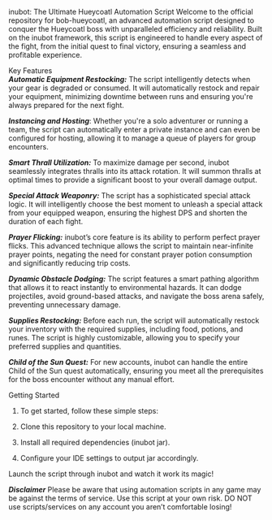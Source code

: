 inubot: The Ultimate Hueycoatl Automation Script
Welcome to the official repository for bob-hueycoatl, an advanced automation script designed to conquer the Hueycoatl boss with unparalleled efficiency and reliability. Built on the inubot framework, this script is engineered to handle every aspect of the fight, from the initial quest to final victory, ensuring a seamless and profitable experience.

Key Features  
***Automatic Equipment Restocking:*** The script intelligently detects when your gear is degraded or consumed. It will automatically restock and repair your equipment, minimizing downtime between runs and ensuring you're always prepared for the next fight.

***Instancing and Hosting***: Whether you're a solo adventurer or running a team, the script can automatically enter a private instance and can even be configured for hosting, allowing it to manage a queue of players for group encounters.

***Smart Thrall Utilization:*** To maximize damage per second, inubot seamlessly integrates thralls into its attack rotation. It will summon thralls at optimal times to provide a significant boost to your overall damage output.

***Special Attack Weaponry:*** The script has a sophisticated special attack logic. It will intelligently choose the best moment to unleash a special attack from your equipped weapon, ensuring the highest DPS and shorten the duration of each fight.

***Prayer Flicking:*** inubot’s core feature is its ability to perform perfect prayer flicks. This advanced technique allows the script to maintain near-infinite prayer points, negating the need for constant prayer potion consumption and significantly reducing trip costs.

***Dynamic Obstacle Dodging:*** The script features a smart pathing algorithm that allows it to react instantly to environmental hazards. It can dodge projectiles, avoid ground-based attacks, and navigate the boss arena safely, preventing unnecessary damage.

***Supplies Restocking:*** Before each run, the script will automatically restock your inventory with the required supplies, including food, potions, and runes. The script is highly customizable, allowing you to specify your preferred supplies and quantities.

***Child of the Sun Quest:*** For new accounts, inubot can handle the entire Child of the Sun quest automatically, ensuring you meet all the prerequisites for the boss encounter without any manual effort.

Getting Started
1. To get started, follow these simple steps:

2. Clone this repository to your local machine.

3. Install all required dependencies (inubot jar).

4. Configure your IDE settings to output jar accordingly.

Launch the script through inubot and watch it work its magic!

***Disclaimer***
Please be aware that using automation scripts in any game may be against the terms of service. Use this script at your own risk. DO NOT use scripts/services on any account you aren’t comfortable losing!
